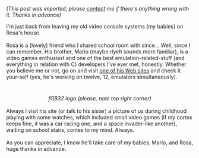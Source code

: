 *(This post was imported, please [contact](#/contact) me if there's anything wrong with it. Thanks in advance)*

I'm just back from leaving my old video console systems (my babies) on Rosa's house.<br /><br />Rosa is a [lovely] friend who I shared school room with since... Well, since I can remember. His brother, Mario (maybe <span style="font-style: italic;">rlyeh</span> sounds more familiar), is a video games enthusiast and one of the best emulation-related-stuff (and everything in relation with C) developers I've ever met, honestly. Whether you believe me or not, go on and visit <a href="http://www.retrodev.info/">one of his Web sites</a> and check it your-self (yes, he's working on twelve, 12, emulators simultaneously).<br /><br /><div style="text-align: center;"><a onblur="try {parent.deselectBloggerImageGracefully();} catch(e) {}" href="http://bp3.blogger.com/_z2FqY6j3nZs/R3vcEJ82b_I/AAAAAAAAA5g/phag0E44-D0/s1600-h/fGB32screen.png"><img style="margin: 0px auto 10px; display: block; text-align: center; cursor: pointer;" src="http://bp3.blogger.com/_z2FqY6j3nZs/R3vcEJ82b_I/AAAAAAAAA5g/phag0E44-D0/s400/fGB32screen.png" alt="" id="BLOGGER_PHOTO_ID_5150952562777026546" border="0" /></a><span style="font-style: italic;">fGB32 logo (please, note top right corner)</span><br /></div><br />Always I visit his site (or talk to his sister) a picture of us during childhood playing with some watches, which included small video games (if my cortex keeps fine, it was a car racing one, and a space invader-like another), waiting on school stairs, comes to my mind. Always.<br /><br />As you can appreciate, I know he'll take care of my babies. Mario, and Rosa, huge thanks in advance.